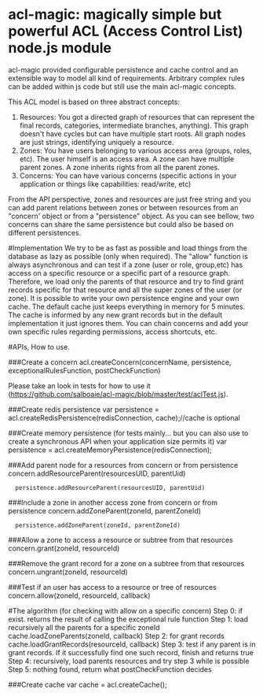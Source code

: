 # acl-magic: magically simple but powerful ACL (Access Control List) node.js module

acl-magic provided  configurable persistence and cache control and an extensible way to  model all kind of requirements. Arbitrary complex rules can be added within js code but still use the main acl-magic concepts.

This ACL model is based on three abstract concepts:
  1. Resources: You got a directed graph of resources that can represent the final records, categories, intermediate branches, anything). This graph doesn't have cycles but can have multiple start roots. All graph nodes are just strings, identifying uniquely a resource.
  2. Zones:  You have users belonging to various access area (groups, roles, etc). The user himself is an access area. A zone can have multiple parent zones. A zone inherits rights from all the parent zones.
  3. Concerns: You can have various concerns (specific actions in your application or things like capabilities: read/write, etc)

From the API perspective, zones and resources are just free string and you can add parent relations between zones or between resources from an "concern' object or from a "persistence" object.
As you can see bellow, two concerns can share the same persistence but could also be based on different persistences.

#Implementation
 We try to be as fast as possible and  load things from the database as lazy as possible (only when required).
 The  "allow" function is always asynchronous and can test if a zone (user or role, group,etc) has access on a specific resource or a specific part of a resource graph.
 Therefore, we load only the parents of that resource and try to find grant records specific for that resource and all the super zones of the  user (or zone).
 It is possible to write your own persistence engine and your own cache. The default cache just keeps everything in memory for 5 minutes.
 The cache is informed by any new grant records but in the default implementation it just ignores them.  You can chain concerns and add your own specific rules regarding permissions, access shortcuts, etc.


#APIs, How to use.

###Create a concern
  acl.createConcern(concernName, persistence, exceptionalRulesFunction, postCheckFunction)

 Please take an look in tests for how to use it (https://github.com/salboaie/acl-magic/blob/master/test/aclTest.js).



###Create redis persistence
      var persistence =  acl.createRedisPersistence(redisConnection, cache);//cache is optional

###Create memory persistence (for tests mainly... but you can also use to create a synchronous API when your application size permits it)
      var persistence =  acl.createMemoryPersistence(redisConnection);

###Add parent node for a resources from concern or from persistence
      concern.addResourceParent(resourcesUID, parentUid)

      persistence.addResourceParent(resourcesUID, parentUid)

###Include a zone in another access zone from concern or from persistence
      concern.addZoneParent(zoneId, parentZoneId)

      persistence.addZoneParent(zoneId, parentZoneId)

###Allow a zone to access a resource or subtree from that resources
     concern.grant(zoneId, resourceId)

###Remove the grant record for a zone on a subtree from that resources
     concern.ungrant(zoneId, resourceId)

###Test if an user has access to a resource or tree of resources
      concern.allow(zoneId, resourceId, callback)

#The algorithm (for checking with allow on a specific concern)
       Step 0: if exist. returns the result of calling the exceptional rule function
       Step 1: load recursively all the parents for a specific zoneId
            cache.loadZoneParents(zoneId, callback)
       Step 2: for grant records
            cache.loadGrantRecords(resourceId, callback)
       Step 3: test if any parent is in grant records. If it successfully find one such record, finish and returns true
       Step 4: recursively, load parents resources and try step 3 while is possible
       Step 5: nothing found, return what postCheckFunction decides

###Create cache
      var cache  =  acl.createCache();
      
 
